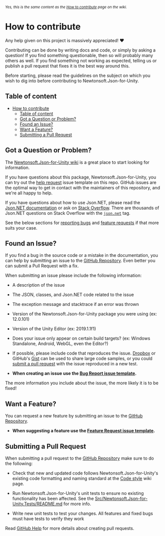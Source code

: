 <sup>*Yes, this is the same content as the [How to contribute][wiki-contributing] page on the wiki.*</sup>

# How to contribute
Any help given on this project is massively appreciated! ❤

Contributing can be done by writing docs and code, or simply by asking a
question! If you find something questionable, then so will probably many others
as well. If you find something not working as expected, telling us or publish a
pull request that fixes it is the best way around this.

Before starting, please read the guidelines on the subject on which you wish to
dig into before contributing to Newtonsoft.Json-for-Unity.

## Table of content

- [How to contribute](#how-to-contribute)
  - [Table of content](#table-of-content)
  - [Got a Question or Problem?](#got-a-question-or-problem)
  - [Found an Issue?](#found-an-issue)
  - [Want a Feature?](#want-a-feature)
  - [Submitting a Pull Request](#submitting-a-pull-request)

## Got a Question or Problem?

The [Newtonsoft.Json-for-Unity wiki][wiki] is a great place to start looking for
information.

If you have questions about this package, Newtonsoft.Json-for-Unity, you can
try out the [help request][github-help-request] issue template on this repo.
GitHub issues are the optimal way to get in contact with the maintainers of this
repository, and we're all happy to help.

If you have questions about how to use Json.NET, please read the
[Json.NET documentation][documentation] or ask on
[Stack Overflow][stackoverflow]. There are thousands of Json.NET questions on
Stack Overflow with the [`json.net`][stackoverflow] tag.

See the below sections for [reporting bugs](#found-an-issue) and
[feature requests](#want-a-feature) if that more suits your case.

## Found an Issue?

If you find a bug in the source code or a mistake in the documentation, you can
help by submitting an issue to the [GitHub Repository][github]. Even better you
can submit a Pull Request with a fix.

When submitting an issue please include the following information:

- A description of the issue

- The JSON, classes, and Json.NET code related to the issue

- The exception message and stacktrace if an error was thrown

- Version of the Newtonsoft.Json-for-Unity package you were using (ex: 12.0.101)

- Version of the Unity Editor (ex: 2019.1.1f1)

- Does your issue only appear on certain build targets? (ex: Windows Standalone,
  Android, WebGL, even the Editor?)

- If possible, please include code that reproduces the issue. [Dropbox][dropbox]
  or GitHub's [Gist][gist] can be used to share large code samples, or you could
  [submit a pull request](#submitting-a-pull-request) with the issue reproduced
  in a new test.

- **When creating an issue use the
  [Bug Report issue template][github-bug-report].**

The more information you include about the issue, the more likely it is to be
fixed!

## Want a Feature?

You can request a new feature by submitting an issue to the
[GitHub Repository][github].

- **When suggesting a feature use the
  [Feature Request issue template][github-feature-request].**

## Submitting a Pull Request

When submitting a pull request to the [GitHub Repository][github] make sure to
do the following:

- Check that new and updated code follows Newtonsoft.Json-for-Unity's existing
  code formatting and naming standard at the [Code style][wiki-codestyle] wiki
  page.

- Run Newtonsoft.Json-for-Unity's unit tests to ensure no existing functionality
  has been affected. See the
  [Src/Newtonsoft.Json-for-Unity.Tests/README.md][github-tests-docs] for more
  info.

- Write new unit tests to test your changes. All features and fixed bugs must
  have tests to verify they work

Read [GitHub Help][pullrequesthelp] for more details about creating pull
requests.

[github]: https://github.com/jilleJr/Newtonsoft.Json-for-Unity
[github-bug-report]: https://github.com/jilleJr/Newtonsoft.Json-for-Unity/issues/new?assignees=&labels=bug&template=bug_report.md&title=Bug%3A+
[github-feature-request]: https://github.com/jilleJr/Newtonsoft.Json-for-Unity/issues/new?assignees=&labels=enhancement&template=feature_request.md&title=Suggestion%3A+
[github-help-request]: https://github.com/jilleJr/Newtonsoft.Json-for-Unity/issues/new?assignees=&labels=&template=not-working-as-expected.md&title=Help%3A+
[github-tests-docs]: https://github.com/jilleJr/Newtonsoft.Json-for-Unity/blob/master/Src/Newtonsoft.Json-for-Unity.Tests/README.md
[wiki]: https://github.com/jilleJr/Newtonsoft.Json-for-Unity/wiki
[wiki-codestyle]: https://github.com/jilleJr/Newtonsoft.Json-for-Unity/wiki/Code-style
[wiki-contributing]: https://github.com/jilleJr/Newtonsoft.Json-for-Unity/wiki/How-to-contribute
[documentation]: https://www.newtonsoft.com/json/help
[stackoverflow]: https://stackoverflow.com/questions/tagged/json.net
[dropbox]: https://www.dropbox.com
[gist]: https://gist.github.com
[pullrequesthelp]: https://help.github.com/articles/using-pull-requests
